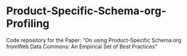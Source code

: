 # Product-Specific-Schema-org-Profiling
Code repository for the Paper: "On using Product-Specific Schema.org fromWeb Data Commons: An Empirical Set of Best Practices"

